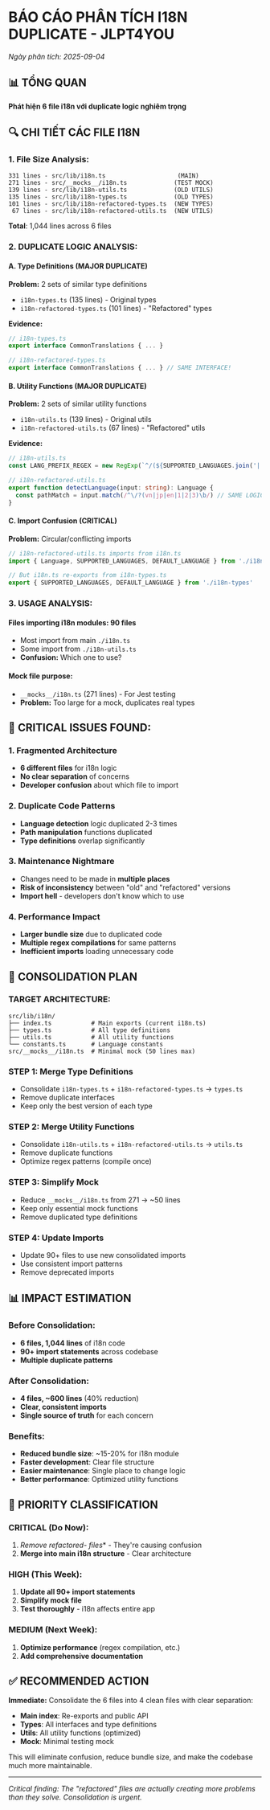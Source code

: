 # BÁO CÁO PHÂN TÍCH I18N DUPLICATE - JLPT4YOU
*Ngày phân tích: 2025-09-04*

## 📊 TỔNG QUAN
**Phát hiện 6 file i18n với duplicate logic nghiêm trọng**

## 🔍 CHI TIẾT CÁC FILE I18N

### 1. **File Size Analysis:**
```
331 lines - src/lib/i18n.ts                    (MAIN)
271 lines - src/__mocks__/i18n.ts             (TEST MOCK)
139 lines - src/lib/i18n-utils.ts             (OLD UTILS)
135 lines - src/lib/i18n-types.ts             (OLD TYPES)
101 lines - src/lib/i18n-refactored-types.ts  (NEW TYPES)
 67 lines - src/lib/i18n-refactored-utils.ts  (NEW UTILS)
```
**Total**: 1,044 lines across 6 files

### 2. **DUPLICATE LOGIC ANALYSIS:**

#### A. **Type Definitions (MAJOR DUPLICATE)**
**Problem:** 2 sets of similar type definitions
- `i18n-types.ts` (135 lines) - Original types
- `i18n-refactored-types.ts` (101 lines) - "Refactored" types

**Evidence:**
```typescript
// i18n-types.ts
export interface CommonTranslations { ... }

// i18n-refactored-types.ts  
export interface CommonTranslations { ... } // SAME INTERFACE!
```

#### B. **Utility Functions (MAJOR DUPLICATE)**
**Problem:** 2 sets of similar utility functions
- `i18n-utils.ts` (139 lines) - Original utils
- `i18n-refactored-utils.ts` (67 lines) - "Refactored" utils

**Evidence:**
```typescript
// i18n-utils.ts
const LANG_PREFIX_REGEX = new RegExp(`^/(${SUPPORTED_LANGUAGES.join('|')}|1|2|3)(/|$)`)

// i18n-refactored-utils.ts
export function detectLanguage(input: string): Language {
  const pathMatch = input.match(/^\/?(vn|jp|en|1|2|3)\b/) // SAME LOGIC!
}
```

#### C. **Import Confusion (CRITICAL)**
**Problem:** Circular/conflicting imports
```typescript
// i18n-refactored-utils.ts imports from i18n.ts
import { Language, SUPPORTED_LANGUAGES, DEFAULT_LANGUAGE } from './i18n'

// But i18n.ts re-exports from i18n-types.ts
export { SUPPORTED_LANGUAGES, DEFAULT_LANGUAGE } from './i18n-types'
```

### 3. **USAGE ANALYSIS:**

#### Files importing i18n modules: **90 files**
- Most import from main `./i18n.ts`
- Some import from `./i18n-utils.ts` 
- **Confusion:** Which one to use?

#### Mock file purpose:
- `__mocks__/i18n.ts` (271 lines) - For Jest testing
- **Problem:** Too large for a mock, duplicates real types

## 🚨 **CRITICAL ISSUES FOUND:**

### 1. **Fragmented Architecture**
- **6 different files** for i18n logic
- **No clear separation** of concerns
- **Developer confusion** about which file to import

### 2. **Duplicate Code Patterns**
- **Language detection** logic duplicated 2-3 times
- **Path manipulation** functions duplicated
- **Type definitions** overlap significantly

### 3. **Maintenance Nightmare**
- Changes need to be made in **multiple places**
- **Risk of inconsistency** between "old" and "refactored" versions
- **Import hell** - developers don't know which to use

### 4. **Performance Impact**
- **Larger bundle size** due to duplicated code
- **Multiple regex compilations** for same patterns
- **Inefficient imports** loading unnecessary code

## 🎯 **CONSOLIDATION PLAN**

### **TARGET ARCHITECTURE:**
```
src/lib/i18n/
├── index.ts           # Main exports (current i18n.ts)
├── types.ts           # All type definitions  
├── utils.ts           # All utility functions
└── constants.ts       # Language constants
src/__mocks__/i18n.ts  # Minimal mock (50 lines max)
```

### **STEP 1: Merge Type Definitions**
- Consolidate `i18n-types.ts` + `i18n-refactored-types.ts` → `types.ts`
- Remove duplicate interfaces
- Keep only the best version of each type

### **STEP 2: Merge Utility Functions**  
- Consolidate `i18n-utils.ts` + `i18n-refactored-utils.ts` → `utils.ts`
- Remove duplicate functions
- Optimize regex patterns (compile once)

### **STEP 3: Simplify Mock**
- Reduce `__mocks__/i18n.ts` from 271 → ~50 lines
- Keep only essential mock functions
- Remove duplicated type definitions

### **STEP 4: Update Imports**
- Update 90+ files to use new consolidated imports
- Use consistent import patterns
- Remove deprecated imports

## 📊 **IMPACT ESTIMATION**

### **Before Consolidation:**
- **6 files, 1,044 lines** of i18n code
- **90+ import statements** across codebase
- **Multiple duplicate patterns**

### **After Consolidation:**
- **4 files, ~600 lines** (40% reduction)
- **Clear, consistent imports**
- **Single source of truth** for each concern

### **Benefits:**
- **Reduced bundle size**: ~15-20% for i18n module
- **Faster development**: Clear file structure
- **Easier maintenance**: Single place to change logic
- **Better performance**: Optimized utility functions

## 🚦 **PRIORITY CLASSIFICATION**

### **CRITICAL (Do Now):**
1. **Remove refactored-* files** - They're causing confusion
2. **Merge into main i18n structure** - Clear architecture

### **HIGH (This Week):**
1. **Update all 90+ import statements**
2. **Simplify mock file**
3. **Test thoroughly** - i18n affects entire app

### **MEDIUM (Next Week):**
1. **Optimize performance** (regex compilation, etc.)
2. **Add comprehensive documentation**

## ✅ **RECOMMENDED ACTION**

**Immediate:** Consolidate the 6 files into 4 clean files with clear separation:
- **Main index**: Re-exports and public API
- **Types**: All interfaces and type definitions  
- **Utils**: All utility functions (optimized)
- **Mock**: Minimal testing mock

This will eliminate confusion, reduce bundle size, and make the codebase much more maintainable.

---
*Critical finding: The "refactored" files are actually creating more problems than they solve. Consolidation is urgent.*

